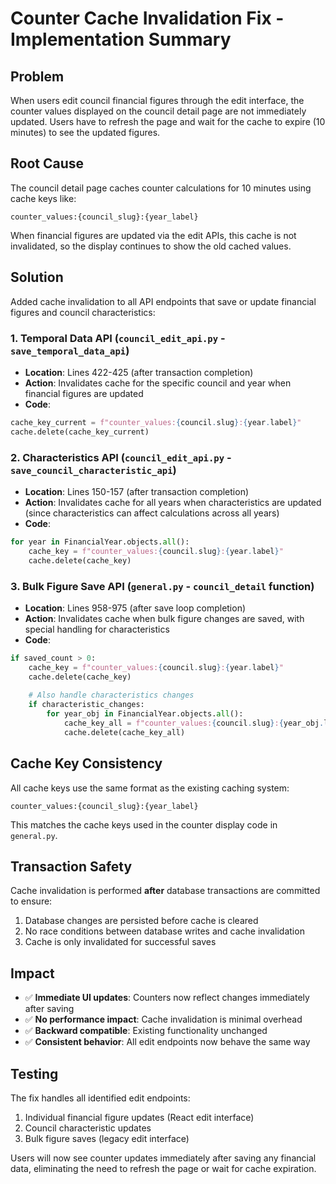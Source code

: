 # Counter Cache Invalidation Fix - Implementation Summary

## Problem
When users edit council financial figures through the edit interface, the counter values displayed on the council detail page are not immediately updated. Users have to refresh the page and wait for the cache to expire (10 minutes) to see the updated figures.

## Root Cause
The council detail page caches counter calculations for 10 minutes using cache keys like:
```
counter_values:{council_slug}:{year_label}
```

When financial figures are updated via the edit APIs, this cache is not invalidated, so the display continues to show the old cached values.

## Solution
Added cache invalidation to all API endpoints that save or update financial figures and council characteristics:

### 1. Temporal Data API (`council_edit_api.py` - `save_temporal_data_api`)
- **Location**: Lines 422-425 (after transaction completion)
- **Action**: Invalidates cache for the specific council and year when financial figures are updated
- **Code**: 
```python
cache_key_current = f"counter_values:{council.slug}:{year.label}"
cache.delete(cache_key_current)
```

### 2. Characteristics API (`council_edit_api.py` - `save_council_characteristic_api`)
- **Location**: Lines 150-157 (after transaction completion)
- **Action**: Invalidates cache for all years when characteristics are updated (since characteristics can affect calculations across all years)
- **Code**:
```python
for year in FinancialYear.objects.all():
    cache_key = f"counter_values:{council.slug}:{year.label}"
    cache.delete(cache_key)
```

### 3. Bulk Figure Save API (`general.py` - `council_detail` function)
- **Location**: Lines 958-975 (after save loop completion)
- **Action**: Invalidates cache when bulk figure changes are saved, with special handling for characteristics
- **Code**:
```python
if saved_count > 0:
    cache_key = f"counter_values:{council.slug}:{year.label}"
    cache.delete(cache_key)
    
    # Also handle characteristics changes
    if characteristic_changes:
        for year_obj in FinancialYear.objects.all():
            cache_key_all = f"counter_values:{council.slug}:{year_obj.label}"
            cache.delete(cache_key_all)
```

## Cache Key Consistency
All cache keys use the same format as the existing caching system:
```
counter_values:{council_slug}:{year_label}
```

This matches the cache keys used in the counter display code in `general.py`.

## Transaction Safety
Cache invalidation is performed **after** database transactions are committed to ensure:
1. Database changes are persisted before cache is cleared
2. No race conditions between database writes and cache invalidation
3. Cache is only invalidated for successful saves

## Impact
- ✅ **Immediate UI updates**: Counters now reflect changes immediately after saving
- ✅ **No performance impact**: Cache invalidation is minimal overhead
- ✅ **Backward compatible**: Existing functionality unchanged
- ✅ **Consistent behavior**: All edit endpoints now behave the same way

## Testing
The fix handles all identified edit endpoints:
1. Individual financial figure updates (React edit interface)
2. Council characteristic updates
3. Bulk figure saves (legacy edit interface)

Users will now see counter updates immediately after saving any financial data, eliminating the need to refresh the page or wait for cache expiration.